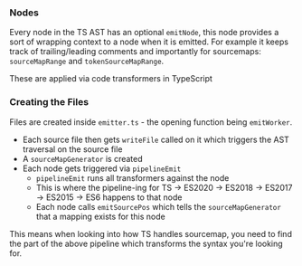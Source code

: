 ### Nodes

Every node in the TS AST has an optional `emitNode`, this node provides a sort of wrapping context to a node when
it is emitted. For example it keeps track of trailing/leading comments and importantly for sourcemaps:
`sourceMapRange` and `tokenSourceMapRange`.

These are applied via code transformers in TypeScript

### Creating the Files

Files are created inside `emitter.ts` - the opening function being `emitWorker`.

- Each source file then gets `writeFile` called on it which triggers the AST traversal on the source file
- A `sourceMapGenerator` is created
- Each node gets triggered via `pipelineEmit`
  - `pipelineEmit` runs all transformers against the node
  - This is where the pipeline-ing for TS -> ES2020 -> ES2018 -> ES2017 -> ES2015 -> ES6 happens to that node
  - Each node calls `emitSourcePos` which tells the `sourceMapGenerator` that a mapping exists for this node

This means when looking into how TS handles sourcemap, you need to find the part of the above pipeline which
transforms the syntax you're looking for.
